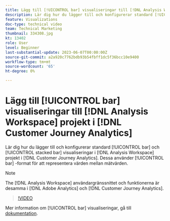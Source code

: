 ```yaml
---
title: Lägg till [!UICONTROL bar] visualiseringar till [!DNL Analysis Workspace] projekt
description: Lär dig hur du lägger till och konfigurerar standard [!UICONTROL bar] och [!UICONTROL stacked bar] visualiseringar till [!DNL Analysis Workspace] projekt i [!DNL Customer Journey Analytics].
feature: Visualizations
doc-type: technical video
team: Technical Marketing
thumbnail: 334308.jpg
kt: 13402
role: User
level: Beginner
last-substantial-update: 2023-06-07T00:00:00Z
source-git-commit: a2a920c7762bdb93b54fbff1dc5f36bcc10e9400
workflow-type: tm+mt
source-wordcount: '65'
ht-degree: 0%

---
```


# Lägg till [!UICONTROL bar] visualiseringar till [!DNL Analysis Workspace] projekt i [!DNL Customer Journey Analytics]

Lär dig hur du lägger till och konfigurerar standard [!UICONTROL bar] och [!UICONTROL stacked bar] visualiseringar i [!DNL Analysis Workspace] projekt i [!DNL Customer Journey Analytics]. Dessa använder [!UICONTROL bar] -format för att representera värden mellan mätvärden.

>[!NOTE]
>
>The [!DNL Analysis Workspace] användargränssnittet och funktionerna är desamma i [!DNL Adobe Analytics] och [!DNL Customer Journey Analytics].

>[!VIDEO](https://video.tv.adobe.com/v/334308/?quality=12&learn=on)

Mer information om [!UICONTROL bar] visualiseringar, gå till [dokumentation](https://experienceleague.adobe.com/docs/analytics-platform/using/cja-workspace/visualizations/bar.html).
